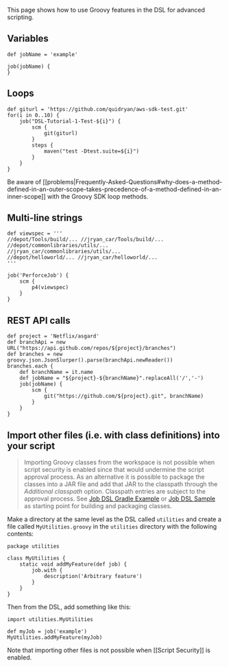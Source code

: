 This page shows how to use Groovy features in the DSL for advanced scripting.


Variables
---------

    def jobName = 'example'
    
    job(jobName) {
    }


Loops
-----

    def giturl = 'https://github.com/quidryan/aws-sdk-test.git'
    for(i in 0..10) {
        job("DSL-Tutorial-1-Test-${i}") {
            scm {
                git(giturl)
            }
            steps {
                maven("test -Dtest.suite=${i}")
            }
        }
    }

Be aware of
[[problems|Frequently-Asked-Questions#why-does-a-method-defined-in-an-outer-scope-takes-precedence-of-a-method-defined-in-an-inner-scope]]
with the Groovy SDK loop methods.


Multi-line strings
------------------

    def viewspec = '''
    //depot/Tools/build/... //jryan_car/Tools/build/...
    //depot/commonlibraries/utils/... //jryan_car/commonlibraries/utils/...
    //depot/helloworld/... //jryan_car/helloworld/...
    '''
    
    job('PerforceJob') {
        scm {
            p4(viewspec)
        }
    }
    

REST API calls
--------------

    def project = 'Netflix/asgard'
    def branchApi = new URL("https://api.github.com/repos/${project}/branches")
    def branches = new groovy.json.JsonSlurper().parse(branchApi.newReader())
    branches.each {
        def branchName = it.name
        def jobName = "${project}-${branchName}".replaceAll('/','-')
        job(jobName) {
            scm {
                git("https://github.com/${project}.git", branchName)
            }
        }
    }
    

Import other files (i.e. with class definitions) into your script
-----------------------------------------------------------------

> Importing Groovy classes from the workspace is not possible when script security is enabled since that would undermine
> the script approval process. As an alternative it is possible to package the classes into a JAR file and add that JAR
> to the classpath through the _Additional classpath_ option. Classpath entries are subject to the approval process. See
> [Job DSL Gradle Example](https://github.com/sheehan/job-dsl-gradle-example) or
> [Job DSL Sample](https://github.com/unguiculus/job-dsl-sample) as starting point for building and packaging classes.

Make a directory at the same level as the DSL called `utilities` and create a file called `MyUtilities.groovy` in the
`utilities` directory with the following contents:

    package utilities

    class MyUtilities {
        static void addMyFeature(def job) {
            job.with {
                description('Arbitrary feature')
            }
        }
    }

Then from the DSL, add something like this:

    import utilities.MyUtilities

    def myJob = job('example')
    MyUtilities.addMyFeature(myJob)

Note that importing other files is not possible when [[Script Security]] is enabled.